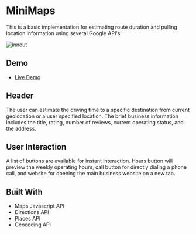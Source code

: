 # MiniMaps
This is a basic implementation for estimating route duration and pulling location information using several Google API's.

![innout](https://user-images.githubusercontent.com/28643797/42540555-b3e7d37e-8453-11e8-979b-0733f6250081.png)


## Demo
* [Live Demo](https://jsphkm.github.io/MiniMaps/)


## Header
The user can estimate the driving time to a specific destination from current geolocation or a user specified location.
The brief business information includes the title, rating, number of reviews, current operating status, and the address.


## User Interaction
A list of buttons are available for instant interaction.  Hours button will preview the weekly operating hours, call button for directly dialing a phone call, and website for opening the main business website on a new tab.


## Built With
* Maps Javascript API
* Directions API
* Places API
* Geocoding API
